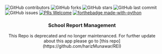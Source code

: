 
![GitHub contributors](https://img.shields.io/github/contributors/harizMunawar/school-report-management)
![GitHub forks](https://img.shields.io/github/forks/harizMunawar/school-report-management?style=social)
![GitHub stars](https://img.shields.io/github/stars/harizMunawar/school-report-management?style=social)
![GitHub last commit](https://img.shields.io/github/last-commit/harizMunawar/school-report-management)
![GitHub issues](https://img.shields.io/github/issues/harizMunawar/school-report-management)
[![PRs Welcome](https://img.shields.io/badge/PRs-welcome-brightgreen.svg?style=flat-square)](http://makeapullrequest.com)
[![forthebadge made-with-python](http://ForTheBadge.com/images/badges/made-with-python.svg)](https://www.python.org/)

<p align="center">
  <h3 align="center">School Report Management</h3>

  <p align="center">
    This Repo is deprecated and no longer maintenanced. For further update about this app please go to [this repo](https://github.com/harizMunawar/REI)
    <br />
</p><br>
